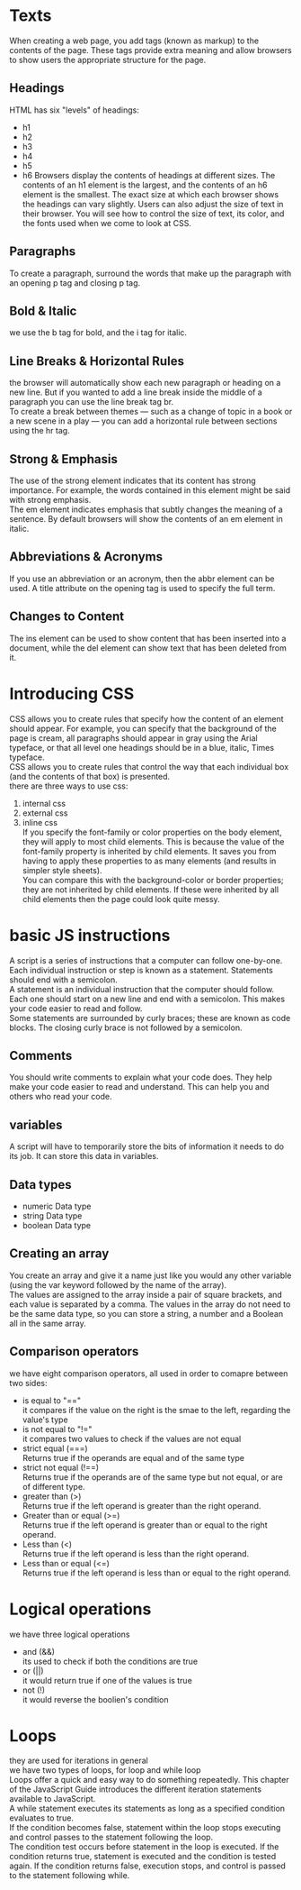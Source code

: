 # Texts
When creating a web page, you add tags
(known as markup) to the contents of the
page. These tags provide extra meaning
and allow browsers to show users the
appropriate structure for the page.   
## Headings
HTML has six "levels" of
headings:   
* h1
* h2
* h3
* h4
* h5
* h6
Browsers display the contents of
headings at different sizes. The
contents of an h1 element is
the largest, and the contents of
an h6 element is the smallest.
The exact size at which each
browser shows the headings
can vary slightly. Users can also
adjust the size of text in their
browser. You will see how to
control the size of text, its color,
and the fonts used when we
come to look at CSS.   
## Paragraphs   
To create a paragraph, surround
the words that make up the
paragraph with an opening p
tag and closing p tag.   
## Bold & Italic   
we use the b tag for bold, and the i tag for italic.   
## Line Breaks & Horizontal Rules 
the
browser will automatically show
each new paragraph or heading
on a new line. But if you wanted
to add a line break inside the
middle of a paragraph you can
use the line break tag br.   
To create a break between
themes — such as a change of
topic in a book or a new scene
in a play — you can add a
horizontal rule between sections
using the hr  tag.   
## Strong & Emphasis
The use of the strong
element indicates that its
content has strong importance.
For example, the words
contained in this element might
be said with strong emphasis.   
The em element indicates
emphasis that subtly changes
the meaning of a sentence.
By default browsers will show
the contents of an em element
in italic.   
## Abbreviations & Acronyms
If you use an abbreviation or
an acronym, then the abbr
element can be used. A title
attribute on the opening tag is
used to specify the full term.   
## Changes to Content
The ins element can be used
to show content that has been
inserted into a document, while
the del element can show text
that has been deleted from it.   

# Introducing CSS
CSS allows you to create rules that specify how the content of
an element should appear. For example, you can specify that
the background of the page is cream, all paragraphs should
appear in gray using the Arial typeface, or that all level one
headings should be in a blue, italic, Times typeface.   
CSS allows you to create rules that control the
way that each individual box (and the contents
of that box) is presented.   
there are three ways to use css:    
1. internal css
2. external css
3. inline css   
If you specify the font-family
or color properties on the
body element, they will apply
to most child elements. This is
because the value of the
font-family property is
inherited by child elements. It
saves you from having to apply
these properties to as many
elements (and results in simpler
style sheets).   
You can compare this with
the background-color or
border properties; they are not
inherited by child elements. If
these were inherited by all child
elements then the page could
look quite messy.   
# basic JS instructions
A script is a series of instructions that a computer can follow one-by-one.
Each individual instruction or step is known as a statement.
Statements should end with a semicolon.   
A statement is an individual instruction that the
computer should follow. Each one should start on a
new line and end with a semicolon. This makes your
code easier to read and follow.   
Some statements are surrounded by curly braces;
these are known as code blocks. The closing curly
brace is not followed by a semicolon.   
## Comments
You should write comments to explain what your code does.
They help make your code easier to read and understand.
This can help you and others who read your code.   
## variables
A script will have to temporarily
store the bits of information it
needs to do its job. It can store this
data in variables.   
## Data types
* numeric Data type
* string Data type
* boolean Data type
## Creating an array
You create an array and give it
a name just like you would any
other variable (using the var
keyword followed by the name of
the array).   
The values are assigned to the
array inside a pair of square
brackets, and each value is
separated by a comma. The
values in the array do not need
to be the same data type, so you
can store a string, a number and
a Boolean all in the same array.   
## Comparison operators
we have eight comparison operators, all used in order to comapre between two sides:   
* is equal to "=="   
it compares if the value on the right is the smae to the left, regarding the value's type   
* is not equal to "!="   
it compares two values to check if the values are not equal
* strict equal (===)   
Returns true if the operands are equal and of the same type
* strict not equal (!==)   
Returns true if the operands are of the same type but not equal, or are of different type.   
* greater than (>)   
Returns true if the left operand is greater than the right operand.   
* Greater than or equal (>=)   
Returns true if the left operand is greater than or equal to the right operand.   
* Less than (<)   
Returns true if the left operand is less than the right operand.   
* Less than or equal (<=)   
Returns true if the left operand is less than or equal to the right operand.
# Logical operations
we have three logical operations   
* and (&&)   
its used to check if both the conditions are true
* or (||)  
it would return true if one of the values is true
* not (!)   
it would reverse the boolien's condition   
# Loops
they are used for iterations in general   
we have two types of loops, for loop and while loop   
Loops offer a quick and easy way to do something repeatedly. This chapter of the JavaScript Guide introduces the different iteration statements available to JavaScript.   
A while statement executes its statements as long as a specified condition evaluates to true.   
If the condition becomes false, statement within the loop stops executing and control passes to the statement following the loop.   
The condition test occurs before statement in the loop is executed. If the condition returns true, statement is executed and the condition is tested again. If the condition returns false, execution stops, and control is passed to the statement following while.   
